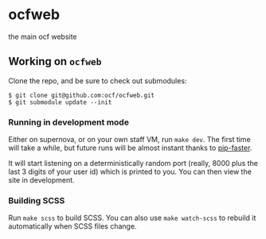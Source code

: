 ocfweb
==========

the main ocf website


## Working on `ocfweb`

Clone the repo, and be sure to check out submodules:

    $ git clone git@github.com:ocf/ocfweb.git
    $ git submodule update --init


### Running in development mode

Either on supernova, or on your own staff VM, run `make dev`. The first time
will take a while, but future runs will be almost instant thanks to
[pip-faster](https://github.com/Yelp/pip-faster).

It will start listening on a deterministically random port (really, 8000 plus
the last 3 digits of your user id) which is printed to you. You can then view
the site in development.


### Building SCSS

Run `make scss` to build SCSS. You can also use `make watch-scss` to rebuild it
automatically when SCSS files change.
